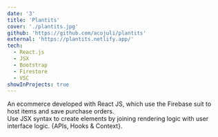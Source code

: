 ```yaml
---
date: '3'
title: 'Plantits'
cover: './plantits.jpg'
github: 'https://github.com/acojuli/plantits'
external: 'https://plantits.netlify.app/'
tech:
  - React.js
  - JSX
  - Bootstrap
  - Firestore
  - VSC
showInProjects: true
---
```


An ecommerce developed with React JS, which use the Firebase suit to host items and save purchase orders.<br>
Use JSX syntax to create elements by joining rendering logic with user interface logic. {APIs, Hooks & Context}.
